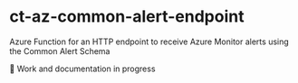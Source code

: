 # ct-az-common-alert-endpoint

Azure Function for an HTTP endpoint to receive Azure Monitor alerts using the Common Alert Schema

:construction: Work and documentation in progress
